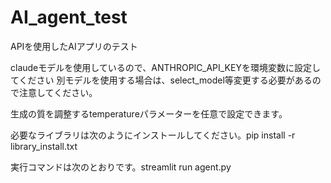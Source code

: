 # AI_agent_test
APIを使用したAIアプリのテスト

claudeモデルを使用しているので、ANTHROPIC_API_KEYを環境変数に設定してください
別モデルを使用する場合は、select_model等変更する必要があるので注意してください。

生成の質を調整するtemperatureパラメーターを任意で設定できます。

必要なライブラリは次のようにインストールしてください。pip install -r library_install.txt

実行コマンドは次のとおりです。streamlit run agent.py
